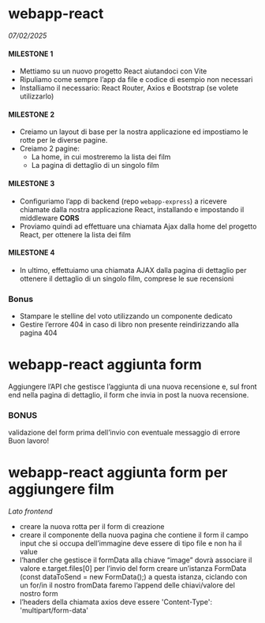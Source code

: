 # webapp-react
*07/02/2025*

#### MILESTONE 1  
- Mettiamo su un nuovo progetto React aiutandoci con Vite
- Ripuliamo come sempre l’app da file e codice di esempio non necessari
- Installiamo il necessario: React Router, Axios e Bootstrap (se volete utilizzarlo)  

#### MILESTONE 2
- Creiamo un layout di base per la nostra applicazione ed impostiamo le rotte per le diverse pagine.
- Creiamo 2 pagine:
    - La home, in cui mostreremo la lista dei film
    - La pagina di dettaglio di un singolo film  

#### MILESTONE 3
- Configuriamo l’app di backend (repo `webapp-express`) a ricevere chiamate dalla nostra applicazione React, installando e impostando il middleware **CORS**
- Proviamo quindi ad effettuare una chiamata Ajax dalla home del progetto React, per ottenere la lista dei film  

#### MILESTONE 4
- In ultimo, effettuiamo una chiamata AJAX dalla pagina di dettaglio per ottenere il dettaglio di un singolo film, comprese le sue recensioni  

### Bonus
- Stampare le stelline del voto utilizzando un componente dedicato
- Gestire l’errore 404 in caso di libro non presente reindirizzando alla pagina 404 

# webapp-react aggiunta form
Aggiungere l’API che gestisce l’aggiunta di una nuova recensione e, sul front end nella pagina di dettaglio, il form che invia in post la nuova recensione.

### BONUS
validazione del form prima dell’invio con eventuale messaggio di errore
Buon lavoro!  

# webapp-react aggiunta form per aggiungere film

*Lato frontend*
- creare la nuova rotta per il form di creazione
- creare il componente della nuova pagina che contiene il form il campo input che si occupa dell’immagine deve essere di tipo file e non ha il value
- l’handler che gestisce il formData alla chiave “image” dovrà associare il valore e.target.files[0] per l’invio del form creare un’istanza FormData (const dataToSend = new FormData();)
a questa istanza, ciclando con un for/in il nostro fromData faremo l’append delle chiavi/valore del nostro form
- l’headers della chiamata axios deve essere 'Content-Type': 'multipart/form-data'